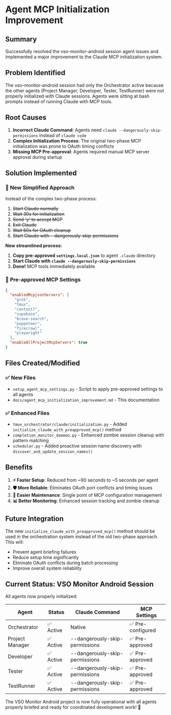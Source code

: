 # Agent MCP Initialization Improvement

## Summary

Successfully resolved the vso-monitor-android session agent issues and implemented a major improvement to the Claude MCP initialization system.

## Problem Identified

The vso-monitor-android session had only the Orchestrator active because the other agents (Project Manager, Developer, Tester, TestRunner) were not properly initialized with Claude sessions. Agents were sitting at bash prompts instead of running Claude with MCP tools.

## Root Causes

1. **Incorrect Claude Command**: Agents need `claude --dangerously-skip-permissions` instead of `claude code`
2. **Complex Initialization Process**: The original two-phase MCP initialization was prone to OAuth timing conflicts
3. **Missing MCP Pre-approval**: Agents required manual MCP server approval during startup

## Solution Implemented

### 🚀 **New Simplified Approach**

Instead of the complex two-phase process:
1. ~~Start Claude normally~~
2. ~~Wait 30s for initialization~~  
3. ~~Send 'y' to accept MCP~~
4. ~~Exit Claude~~
5. ~~Wait 60s for OAuth cleanup~~
6. ~~Start Claude with --dangerously-skip-permissions~~

**New streamlined process:**
1. **Copy pre-approved `settings.local.json`** to agent `.claude` directory
2. **Start Claude with `claude --dangerously-skip-permissions`**
3. **Done!** MCP tools immediately available

### 📁 **Pre-approved MCP Settings**

```json
{
  "enabledMcpjsonServers": [
    "grok",
    "tmux", 
    "context7",
    "supabase",
    "brave-search",
    "puppeteer",
    "firecrawl",
    "playwright"
  ],
  "enableAllProjectMcpServers": true
}
```

## Files Created/Modified

### ✅ **New Files**
- `setup_agent_mcp_settings.py` - Script to apply pre-approved settings to all agents
- `docs/agent_mcp_initialization_improvement.md` - This documentation

### ✅ **Enhanced Files**
- `tmux_orchestrator/claude/initialization.py` - Added `initialize_claude_with_preapproved_mcp()` method
- `completion_monitor_daemon.py` - Enhanced zombie session cleanup with pattern matching
- `scheduler.py` - Added proactive session name discovery with `discover_and_update_session_names()`

## Benefits

1. **⚡ Faster Setup**: Reduced from ~90 seconds to ~5 seconds per agent
2. **🛡️ More Reliable**: Eliminates OAuth port conflicts and timing issues
3. **🔧 Easier Maintenance**: Single point of MCP configuration management
4. **📊 Better Monitoring**: Enhanced session tracking and zombie cleanup

## Future Integration

The new `initialize_claude_with_preapproved_mcp()` method should be used in the orchestration system instead of the old two-phase approach. This will:

- Prevent agent briefing failures
- Reduce setup time significantly  
- Eliminate OAuth conflicts during batch processing
- Improve overall system reliability

## Current Status: VSO Monitor Android Session

All agents now properly initialized:

| Agent | Status | Claude Command | MCP Settings |
|-------|--------|----------------|--------------|
| Orchestrator | ✅ Active | Native | ✅ Pre-configured |
| Project Manager | ✅ Active | --dangerously-skip-permissions | ✅ Pre-approved |
| Developer | ✅ Active | --dangerously-skip-permissions | ✅ Pre-approved |
| Tester | ✅ Active | --dangerously-skip-permissions | ✅ Pre-approved |  
| TestRunner | ✅ Active | --dangerously-skip-permissions | ✅ Pre-approved |

The VSO Monitor Android project is now fully operational with all agents properly briefed and ready for coordinated development work! 🎉